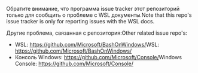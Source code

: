 <span data-ttu-id="bafc1-101">Обратите внимание, что программа issue tracker этот репозиторий только для сообщить о проблеме с WSL документы.</span><span class="sxs-lookup"><span data-stu-id="bafc1-101">Note that this repo's issue tracker is only for reporting issues with the WSL docs.</span></span>

<span data-ttu-id="bafc1-102">Другие проблема, связанная с репозитория:</span><span class="sxs-lookup"><span data-stu-id="bafc1-102">Other related issue repo's:</span></span>

* <span data-ttu-id="bafc1-103">WSL: https://github.com/Microsoft/BashOnWindows/</span><span class="sxs-lookup"><span data-stu-id="bafc1-103">WSL: https://github.com/Microsoft/BashOnWindows/</span></span>
* <span data-ttu-id="bafc1-104">Консоль Windows: https://github.com/Microsoft/Console/</span><span class="sxs-lookup"><span data-stu-id="bafc1-104">Windows Console: https://github.com/Microsoft/Console/</span></span>
